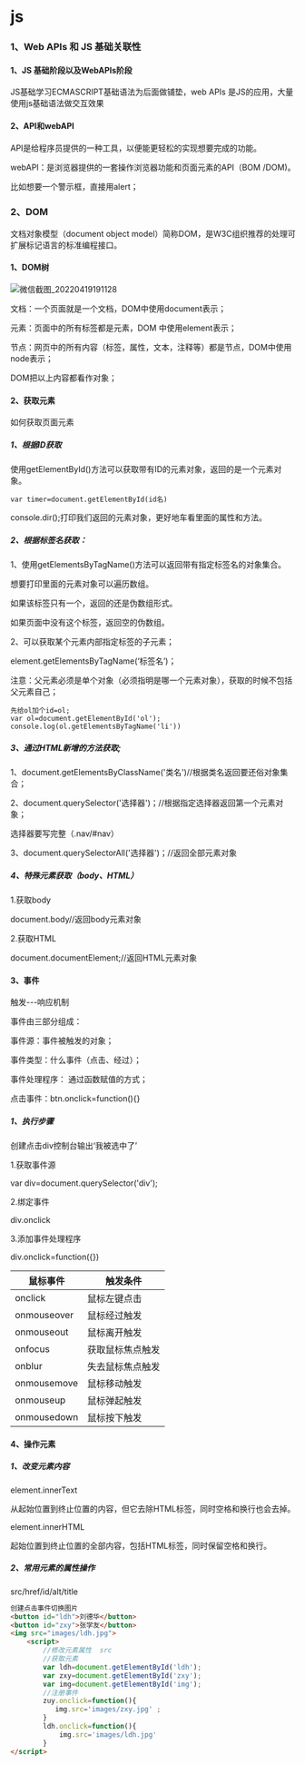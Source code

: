 # js

### 1、Web APIs 和 JS 基础关联性

#### 1、JS 基础阶段以及WebAPIs阶段

JS基础学习ECMASCRIPT基础语法为后面做铺垫，web APIs 是JS的应用，大量使用js基础语法做交互效果

#### 2、API和webAPI

API是给程序员提供的一种工具，以便能更轻松的实现想要完成的功能。

webAPI：是浏览器提供的一套操作浏览器功能和页面元素的API（BOM /DOM)。

比如想要一个警示框，直接用alert；

### 2、DOM

文档对象模型（document object model）简称DOM，是W3C组织推荐的处理可扩展标记语言的标准编程接口。

#### 1、DOM树

![微信截图_20220419191128](D:\WEBStudyRecord\Notes\typora-images\微信截图_20220419191128.png)

文档：一个页面就是一个文档，DOM中使用document表示；

元素：页面中的所有标签都是元素，DOM 中使用element表示；

节点：网页中的所有内容（标签，属性，文本，注释等）都是节点，DOM中使用node表示；

DOM把以上内容都看作对象；

#### 2、获取元素

如何获取页面元素

##### 1、根据ID获取

使用getElementById()方法可以获取带有ID的元素对象，返回的是一个元素对象。

```
var timer=document.getElementById(id名)
```

console.dir();打印我们返回的元素对象，更好地车看里面的属性和方法。

##### 2、根据标签名获取：

1、使用getElementsByTagName()方法可以返回带有指定标签名的对象集合。

想要打印里面的元素对象可以遍历数组。

如果该标签只有一个，返回的还是伪数组形式。

如果页面中没有这个标签，返回空的伪数组。

2、可以获取某个元素内部指定标签的子元素；

element.getElementsByTagName(‘标签名’)；

注意：父元素必须是单个对象（必须指明是哪一个元素对象），获取的时候不包括父元素自己；

```
先给ol加个id=ol;
var ol=document.getElementById('ol');
console.log(ol.getElementsByTagName('li'))
```

##### 3、通过HTML新增的方法获取;

1、document.getElementsByClassName('类名')//根据类名返回要还俗对象集合；

2、document.querySelector('选择器')；//根据指定选择器返回第一个元素对象；

选择器要写完整（.nav/#nav）

3、document.querySelectorAll('选择器')；//返回全部元素对象

##### 4、特殊元素获取（body、HTML）

1.获取body

document.body//返回body元素对象

2.获取HTML

document.documentElement;//返回HTML元素对象

#### 3、事件

触发---响应机制

事件由三部分组成：

事件源：事件被触发的对象；

事件类型：什么事件（点击、经过）；

事件处理程序： 通过函数赋值的方式；

点击事件：btn.onclick=function(){}

##### 1、执行步骤

创建点击div控制台输出‘我被选中了’

1.获取事件源

var div=document.querySelector('div');

2.绑定事件

div.onclick

3.添加事件处理程序

div.onclick=function({})

| 鼠标事件    | 触发条件         |
| ----------- | ---------------- |
| onclick     | 鼠标左键点击     |
| onmouseover | 鼠标经过触发     |
| onmouseout  | 鼠标离开触发     |
| onfocus     | 获取鼠标焦点触发 |
| onblur      | 失去鼠标焦点触发 |
| onmousemove | 鼠标移动触发     |
| onmouseup   | 鼠标弹起触发     |
| onmousedown | 鼠标按下触发     |

#### 4、操作元素

##### 1、改变元素内容

element.innerText

从起始位置到终止位置的内容，但它去除HTML标签，同时空格和换行也会去掉。

element.innerHTML

起始位置到终止位置的全部内容，包括HTML标签，同时保留空格和换行。

##### 2、常用元素的属性操作

src/href/id/alt/title

```html
创建点击事件切换图片
<button id="ldh">刘德华</button>
<button id="zxy">张学友</button>
<img src="images/ldh.jpg">
    <script>
        //修改元素属性  src
        //获取元素
        var ldh=document.getElementById('ldh');
        var zxy=document.getElementById('zxy');
        var img=document.getElementById('img');
        //注册事件
        zuy.onclick=function(){
           img.src='images/zxy.jpg' ;
        }
        ldh.onclick=function(){
            img.src='images/ldh.jpg'
        }
</script>
```

